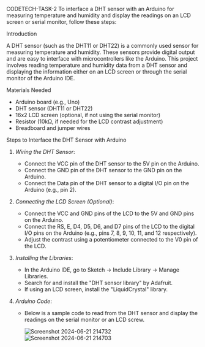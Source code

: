  CODETECH-TASK-2
To interface a DHT sensor with an Arduino for measuring temperature and humidity and display the readings on an LCD screen or serial monitor, follow these steps:

 Introduction

A DHT sensor (such as the DHT11 or DHT22) is a commonly used sensor for measuring temperature and humidity. These sensors provide digital output and are easy to interface with microcontrollers like the Arduino. This project involves reading temperature and humidity data from a DHT sensor and displaying the information either on an LCD screen or through the serial monitor of the Arduino IDE.

 Materials Needed

- Arduino board (e.g., Uno)
- DHT sensor (DHT11 or DHT22)
- 16x2 LCD screen (optional, if not using the serial monitor)
- Resistor (10kΩ, if needed for the LCD contrast adjustment)
- Breadboard and jumper wires

 Steps to Interface the DHT Sensor with Arduino

1. *Wiring the DHT Sensor*:
    - Connect the VCC pin of the DHT sensor to the 5V pin on the Arduino.
    - Connect the GND pin of the DHT sensor to the GND pin on the Arduino.
    - Connect the Data pin of the DHT sensor to a digital I/O pin on the Arduino (e.g., pin 2).

2. *Connecting the LCD Screen (Optional)*:
    - Connect the VCC and GND pins of the LCD to the 5V and GND pins on the Arduino.
    - Connect the RS, E, D4, D5, D6, and D7 pins of the LCD to the digital I/O pins on the Arduino (e.g., pins 7, 8, 9, 10, 11, and 12 respectively).
    - Adjust the contrast using a potentiometer connected to the V0 pin of the LCD.

3. *Installing the Libraries*:
    - In the Arduino IDE, go to Sketch -> Include Library -> Manage Libraries.
    - Search for and install the "DHT sensor library" by Adafruit.
    - If using an LCD screen, install the "LiquidCrystal" library.

4. *Arduino Code*:
    - Below is a sample code to read from the DHT sensor and display the readings on the serial monitor or an LCD screw.
  

      ![Screenshot 2024-06-21 214732](https://github.com/Jitank/CODETECH-TASK-2/assets/98610818/b6446fe6-b3cd-4dec-9875-0afc183fed1a)
![Screenshot 2024-06-21 214703](https://github.com/Jitank/CODETECH-TASK-2/assets/98610818/a19da32d-315f-4886-b05c-ad85532d6a9f)

